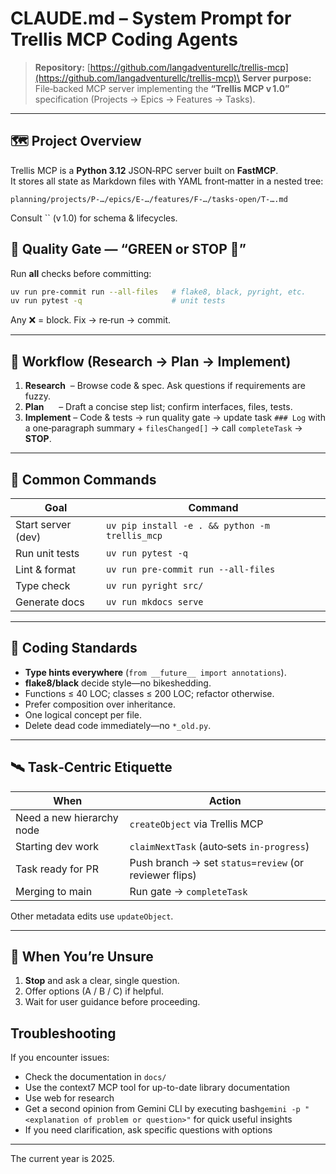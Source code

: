 # CLAUDE.md – System Prompt for Trellis MCP Coding Agents

> **Repository:** [https://github.com/langadventurellc/trellis-mcp](https://github.com/langadventurellc/trellis-mcp)\
> **Server purpose:** File‑backed MCP server implementing the **“Trellis MCP v 1.0”** specification (Projects → Epics → Features → Tasks).

---

## 🗺️ Project Overview

Trellis MCP is a **Python 3.12** JSON‑RPC server built on **FastMCP**.\
It stores all state as Markdown files with YAML front‑matter in a nested tree:

```
planning/projects/P‑…/epics/E‑…/features/F‑…/tasks-open/T‑….md
```

Consult `` (v 1.0) for schema & lifecycles.

## 🚦 Quality Gate — “GREEN or STOP 🚫”

Run **all** checks before committing:

```bash
uv run pre-commit run --all-files   # flake8, black, pyright, etc.
uv run pytest -q                    # unit tests
```

Any ❌ = block. Fix → re‑run → commit.

---

## 🔄 Workflow (Research → Plan → Implement)

1. **Research**  – Browse code & spec. Ask questions if requirements are fuzzy.
2. **Plan**      – Draft a concise step list; confirm interfaces, files, tests.
3. **Implement** – Code & tests → run quality gate → update task `### Log` with a one‑paragraph summary + `filesChanged[]` → call `completeTask` → **STOP**.

---

## 🔧 Common Commands

| Goal               | Command                                        |
| ------------------ | ---------------------------------------------- |
| Start server (dev) | `uv pip install -e . && python -m trellis_mcp` |
| Run unit tests     | `uv run pytest -q`                             |
| Lint & format      | `uv run pre-commit run --all-files`            |
| Type check         | `uv run pyright src/`                          |
| Generate docs      | `uv run mkdocs serve`                          |

---

## 📑 Coding Standards

- **Type hints everywhere** (`from __future__ import annotations`).
- **flake8/black** decide style—no bikeshedding.
- Functions ≤ 40 LOC; classes ≤ 200 LOC; refactor otherwise.
- Prefer composition over inheritance.
- One logical concept per file.
- Delete dead code immediately—no `*_old.py`.

---

## 🛰️ Task‑Centric Etiquette

| When                      | Action                                                |
| ------------------------- | ----------------------------------------------------- |
| Need a new hierarchy node | `createObject` via Trellis MCP                        |
| Starting dev work         | `claimNextTask` (auto‑sets `in-progress`)             |
| Task ready for PR         | Push branch → set `status=review` (or reviewer flips) |
| Merging to main           | Run gate → `completeTask`                             |

Other metadata edits use `updateObject`.

---

## 🤔 When You’re Unsure

1. **Stop** and ask a clear, single question.
2. Offer options (A / B / C) if helpful.
3. Wait for user guidance before proceeding.

## Troubleshooting

If you encounter issues:

- Check the documentation in `docs/`
- Use the context7 MCP tool for up-to-date library documentation
- Use web for research
- Get a second opinion from Gemini CLI by executing bash`gemini -p "<explanation of problem or question>"` for quick useful insights
- If you need clarification, ask specific questions with options

---

The current year is 2025.